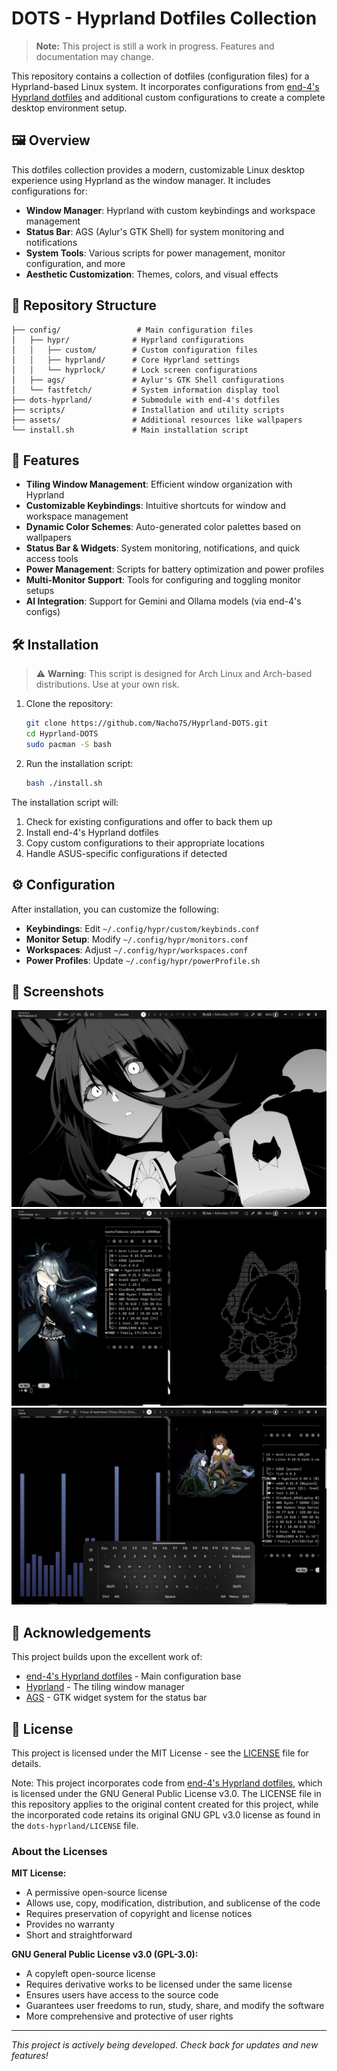 # DOTS - Hyprland Dotfiles Collection

> **Note:** This project is still a work in progress. Features and documentation may change.

This repository contains a collection of dotfiles (configuration files) for a Hyprland-based Linux system. It incorporates configurations from [end-4's Hyprland dotfiles](https://github.com/end-4/dots-hyprland) and additional custom configurations to create a complete desktop environment setup.

## 🖼️ Overview

This dotfiles collection provides a modern, customizable Linux desktop experience using Hyprland as the window manager. It includes configurations for:

- **Window Manager**: Hyprland with custom keybindings and workspace management
- **Status Bar**: AGS (Aylur's GTK Shell) for system monitoring and notifications
- **System Tools**: Various scripts for power management, monitor configuration, and more
- **Aesthetic Customization**: Themes, colors, and visual effects

## 📁 Repository Structure

```
├── config/                 # Main configuration files
│   ├── hypr/              # Hyprland configurations
│   │   ├── custom/        # Custom configuration files
│   │   ├── hyprland/      # Core Hyprland settings
│   │   └── hyprlock/      # Lock screen configurations
│   ├── ags/               # Aylur's GTK Shell configurations
│   └── fastfetch/         # System information display tool
├── dots-hyprland/         # Submodule with end-4's dotfiles
├── scripts/               # Installation and utility scripts
├── assets/                # Additional resources like wallpapers
└── install.sh             # Main installation script
```

## 🚀 Features

- **Tiling Window Management**: Efficient window organization with Hyprland
- **Customizable Keybindings**: Intuitive shortcuts for window and workspace management
- **Dynamic Color Schemes**: Auto-generated color palettes based on wallpapers
- **Status Bar & Widgets**: System monitoring, notifications, and quick access tools
- **Power Management**: Scripts for battery optimization and power profiles
- **Multi-Monitor Support**: Tools for configuring and toggling monitor setups
- **AI Integration**: Support for Gemini and Ollama models (via end-4's configs)

## 🛠️ Installation

> ⚠️ **Warning**: This script is designed for Arch Linux and Arch-based distributions. Use at your own risk.

1. Clone the repository:
   ```bash
   git clone https://github.com/Nacho7S/Hyprland-DOTS.git
   cd Hyprland-DOTS
   sudo pacman -S bash
   ```

2. Run the installation script:
   ```bash
   bash ./install.sh
   ```

The installation script will:
1. Check for existing configurations and offer to back them up
2. Install end-4's Hyprland dotfiles
3. Copy custom configurations to their appropriate locations
4. Handle ASUS-specific configurations if detected

## ⚙️ Configuration

After installation, you can customize the following:

- **Keybindings**: Edit `~/.config/hypr/custom/keybinds.conf`
- **Monitor Setup**: Modify `~/.config/hypr/monitors.conf`
- **Workspaces**: Adjust `~/.config/hypr/workspaces.conf`
- **Power Profiles**: Update `~/.config/hypr/powerProfile.sh`

## 📸 Screenshots

![Desktop Screenshot 1](assets/github%20screenshots/1)
![Desktop Screenshot 2](assets/github%20screenshots/2)
![Desktop Screenshot 3](assets/github%20screenshots/3)

## 🤝 Acknowledgements

This project builds upon the excellent work of:
- [end-4's Hyprland dotfiles](https://github.com/end-4/dots-hyprland) - Main configuration base
- [Hyprland](https://github.com/hyprwm/Hyprland) - The tiling window manager
- [AGS](https://github.com/Aylur/ags) - GTK widget system for the status bar

## 📄 License

This project is licensed under the MIT License - see the [LICENSE](LICENSE) file for details.

Note: This project incorporates code from [end-4's Hyprland dotfiles](https://github.com/end-4/dots-hyprland), which is licensed under the GNU General Public License v3.0. The LICENSE file in this repository applies to the original content created for this project, while the incorporated code retains its original GNU GPL v3.0 license as found in the `dots-hyprland/LICENSE` file.

### About the Licenses

**MIT License:**
- A permissive open-source license
- Allows use, copy, modification, distribution, and sublicense of the code
- Requires preservation of copyright and license notices
- Provides no warranty
- Short and straightforward

**GNU General Public License v3.0 (GPL-3.0):**
- A copyleft open-source license
- Requires derivative works to be licensed under the same license
- Ensures users have access to the source code
- Guarantees user freedoms to run, study, share, and modify the software
- More comprehensive and protective of user rights

---
*This project is actively being developed. Check back for updates and new features!*